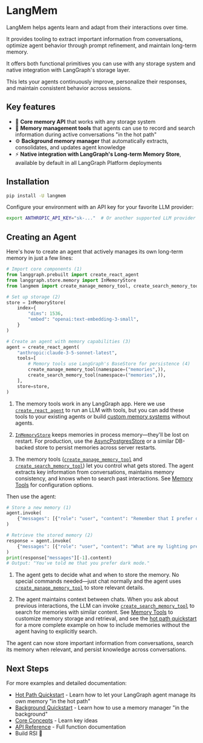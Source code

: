 # LangMem

LangMem helps agents learn and adapt from their interactions over time.

It provides tooling to extract important information from conversations, optimize agent behavior through prompt refinement, and maintain long-term memory.

It offers both functional primitives you can use with any storage system and native integration with LangGraph's storage layer.

This lets your agents continuously improve, personalize their responses, and maintain consistent behavior across sessions.

## Key features

- 🧩 **Core memory API** that works with any storage system
- 🧠 **Memory management tools** that agents can use to record and search information during active conversations "in the hot path"
- ⚙️ **Background memory manager** that automatically extracts, consolidates, and updates agent knowledge
- ⚡ **Native integration with LangGraph's Long-term Memory Store**, available by default in all LangGraph Platform deployments

## Installation

```bash
pip install -U langmem
```

Configure your environment with an API key for your favorite LLM provider:

```bash
export ANTHROPIC_API_KEY="sk-..."  # Or another supported LLM provider
```

## Creating an Agent

Here's how to create an agent that actively manages its own long-term memory in just a few lines:

```python
# Import core components (1)
from langgraph.prebuilt import create_react_agent
from langgraph.store.memory import InMemoryStore
from langmem import create_manage_memory_tool, create_search_memory_tool

# Set up storage (2)
store = InMemoryStore(
    index={
        "dims": 1536,
        "embed": "openai:text-embedding-3-small",
    }
) 

# Create an agent with memory capabilities (3)
agent = create_react_agent(
    "anthropic:claude-3-5-sonnet-latest",
    tools=[
        # Memory tools use LangGraph's BaseStore for persistence (4)
        create_manage_memory_tool(namespace=("memories",)),
        create_search_memory_tool(namespace=("memories",)),
    ],
    store=store,
)
```

1. The memory tools work in any LangGraph app. Here we use [`create_react_agent`](https://langchain-ai.github.io/langgraph/reference/prebuilt/#langgraph.prebuilt.create_react_agent) to run an LLM with tools, but you can add these tools to your existing agents or build [custom memory systems](concepts/conceptual_guide.md#functional-core) without agents.

2. [`InMemoryStore`](https://langchain-ai.github.io/langgraph/reference/store/#langgraph.store.memory.InMemoryStore) keeps memories in process memory—they'll be lost on restart. For production, use the [AsyncPostgresStore](https://langchain-ai.github.io/langgraph/reference/store/#langgraph.store.postgres.AsyncPostgresStore) or a similar DB-backed store to persist memories across server restarts.

3. The memory tools ([`create_manage_memory_tool`](reference/tools.md#langmem.create_manage_memory_tool) and [`create_search_memory_tool`](reference/tools.md#langmem.create_search_memory_tool)) let you control what gets stored. The agent extracts key information from conversations, maintains memory consistency, and knows when to search past interactions. See [Memory Tools](guides/memory_tools.md) for configuration options.

Then use the agent:

```python
# Store a new memory (1)
agent.invoke(
    {"messages": [{"role": "user", "content": "Remember that I prefer dark mode."}]}
)

# Retrieve the stored memory (2)
response = agent.invoke(
    {"messages": [{"role": "user", "content": "What are my lighting preferences?"}]}
)
print(response["messages"][-1].content)
# Output: "You've told me that you prefer dark mode."
```

1. The agent gets to decide what and when to store the memory. No special commands needed—just chat normally and the agent uses [`create_manage_memory_tool`](reference/tools.md#langmem.create_manage_memory_tool) to store relevant details.

2. The agent maintains context between chats. When you ask about previous interactions, the LLM can invoke [`create_search_memory_tool`](reference/tools.md#langmem.create_search_memory_tool) to search for memories with similar content. See [Memory Tools](guides/memory_tools.md) to customize memory storage and retrieval, and see the [hot path quickstart](https://langchain-ai.github.io/langmem/hot_path_quickstart) for a more complete example on how to include memories without the agent having to explicitly search.

The agent can now store important information from conversations, search its memory when relevant, and persist knowledge across conversations.

## Next Steps

For more examples and detailed documentation:

- [Hot Path Quickstart](https://langchain-ai.github.io/langmem/hot_path_quickstart) - Learn how to let your LangGraph agent manage its own memory "in the hot path"
- [Background Quickstart](https://langchain-ai.github.io/langmem/background_quickstart) - Learn how to use a memory manager "in the background"
- [Core Concepts](https://langchain-ai.github.io/langmem/concepts/conceptual_guide) - Learn key ideas
- [API Reference](https://langchain-ai.github.io/langmem/reference) - Full function documentation
- Build RSI 🙂 